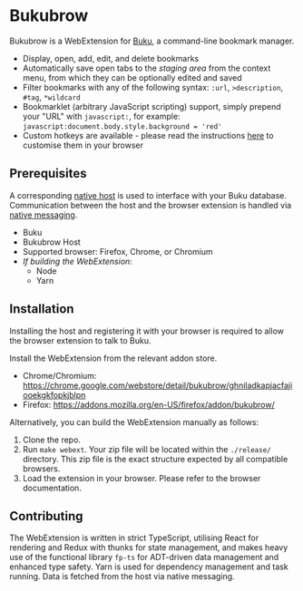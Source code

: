 Bukubrow
===

Bukubrow is a WebExtension for [Buku](https://github.com/jarun/Buku), a command-line bookmark manager.

- Display, open, add, edit, and delete bookmarks
- Automatically save open tabs to the _staging area_ from the context menu, from which they can be optionally edited and saved
- Filter bookmarks with any of the following syntax: `:url`, `>description`, `#tag`, `*wildcard`
- Bookmarklet (arbitrary JavaScript scripting) support, simply prepend your "URL" with `javascript:`, for example: `javascript:document.body.style.background = 'red'`
- Custom hotkeys are available - please read the instructions [here](https://developer.mozilla.org/en-US/docs/Mozilla/Add-ons/WebExtensions/manifest.json/commands#Updating_shortcuts) to customise them in your browser

## Prerequisites

A corresponding [native host](https://github.com/SamHH/bukubrow-host) is used to interface with your Buku database. Communication between the host and the browser extension is handled via [native messaging](https://developer.chrome.com/extensions/nativeMessaging).

- Buku
- Bukubrow Host
- Supported browser: Firefox, Chrome, or Chromium
- _If building the WebExtension_:
	- Node
	- Yarn

## Installation

Installing the host and registering it with your browser is required to allow the browser extension to talk to Buku.

Install the WebExtension from the relevant addon store.

- Chrome/Chromium: https://chrome.google.com/webstore/detail/bukubrow/ghniladkapjacfajiooekgkfopkjblpn
- Firefox: https://addons.mozilla.org/en-US/firefox/addon/bukubrow/

Alternatively, you can build the WebExtension manually as follows:

1. Clone the repo.
2. Run `make webext`. Your zip file will be located within the `./release/` directory. This zip file is the exact structure expected by all compatible browsers.
3. Load the extension in your browser. Please refer to the browser documentation.

## Contributing

The WebExtension is written in strict TypeScript, utilising React for rendering and Redux with thunks for state management, and makes heavy use of the functional library `fp-ts` for ADT-driven data management and enhanced type safety. Yarn is used for dependency management and task running. Data is fetched from the host via native messaging.
